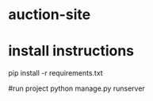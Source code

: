 # auction-site

# install instructions
pip install -r requirements.txt


#run project
python manage.py runserver




